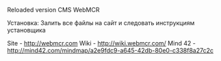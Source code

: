 Reloaded version CMS WebMCR

Установка:
Залить все файлы на сайт и следовать инструкциям установщика

Site - http://webmcr.com
Wiki - http://wiki.webmcr.com/
Mind 42 - http://mind42.com/mindmap/a2e9fdc9-a645-42db-80e0-c338f8a27c2c